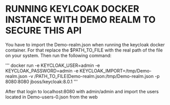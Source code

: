# RUNNING KEYLCOAK DOCKER INSTANCE WITH DEMO REALM TO SECURE THIS API

You have to import the Demo-realm.json when running the keycloak docker container. For that replace the $PATH_TO_FILE with the real path of the file on your system.
Then run the following command:

'''
docker run -e KEYCLOAK_USER=admin -e KEYCLOAK_PASSWORD=admin -e KEYCLOAK_IMPORT=/tmp/Demo-realm.json -v /PATH_TO_FILE(Demo-realm.json:/tmp/Demo-realm.json -p 8080:8080 jboss/keycloak:8.0.1
'''


After that login to localhost:8080 with admin/admin and import the users located in Demo-users-0.json from the web  
